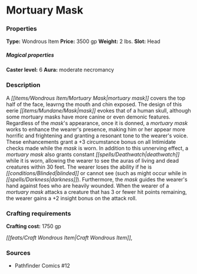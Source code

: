 ﻿---
Title: "Mortuary Mask"
Type: "Wondrous Item"
Price: "3500 gp"
Weight: "2 lbs."
Slot: "Head"
Caster level: "6"
Aura: "moderate necromancy"
Description: |
  "A _mortuary mask_ covers the top half of the face, leavrng the mouth and chin exposed. The design of this eerie mask evokes that of a human skull, although some _mortuary masks_ have more canine or even demonic features. Regardless of the mask's appearance, once it is donned, a _mortuary mask_ works to enhance the wearer's presence, making him or her appear more horrific and frightening and granting a resonant tone to the wearer's voice. These enhancements grant a +3 circumstance bonus on all lntimidate checks made while the mask is worn. In addition to this unnerving effect, a _mortuary mask_ also grants constant _deathwatch_ while it is worn, allowing the wearer to see the auras of living and dead creatures within 30 feet. The wearer loses the ability if he is blinded or cannot see (such as might occur while in darkness). Furthermore, the mask guides the wearer's hand against foes who are heavily wounded. When the wearer of a mortuary mask attacks a creature that has 3 or fewer hit points remaining, the wearer gains a +2 insight bonus on the attack roll."
Crafting cost: "1750 gp"
Sources: "['Pathfinder Comics #12']"
---

# Mortuary Mask

### Properties

**Type:** Wondrous Item **Price:** 3500 gp **Weight:** 2 lbs. **Slot:** Head

##### Magical properties

**Caster level:** 6 **Aura:** moderate necromancy

### Description

A _[[items/Wondrous Item/Mortuary Mask|mortuary mask]]_ covers the top half of the face, leavrng the mouth and chin exposed. The design of this eerie _[[items/Mundane/Mask|mask]]_ evokes that of a human skull, although some mortuary masks have more canine or even demonic features. Regardless of the _mask_'s appearance, once it is donned, a _mortuary mask_ works to enhance the wearer's presence, making him or her appear more horrific and frightening and granting a resonant tone to the wearer's voice. These enhancements grant a +3 circumstance bonus on all lntimidate checks made while the _mask_ is worn. In addition to this unnerving effect, a _mortuary mask_ also grants constant _[[spells/Deathwatch|deathwatch]]_ while it is worn, allowing the wearer to see the auras of living and dead creatures within 30 feet. The wearer loses the ability if he is _[[conditions/Blinded|blinded]]_ or cannot see (such as might occur while in _[[spells/Darkness|darkness]]_). Furthermore, the _mask_ guides the wearer's hand against foes who are heavily wounded. When the wearer of a _mortuary mask_ attacks a creature that has 3 or fewer hit points remaining, the wearer gains a +2 insight bonus on the attack roll.

### Crafting requirements

**Crafting cost:** 1750 gp

_[[feats/Craft Wondrous Item|Craft Wondrous Item]]_,

### Sources

* Pathfinder Comics #12